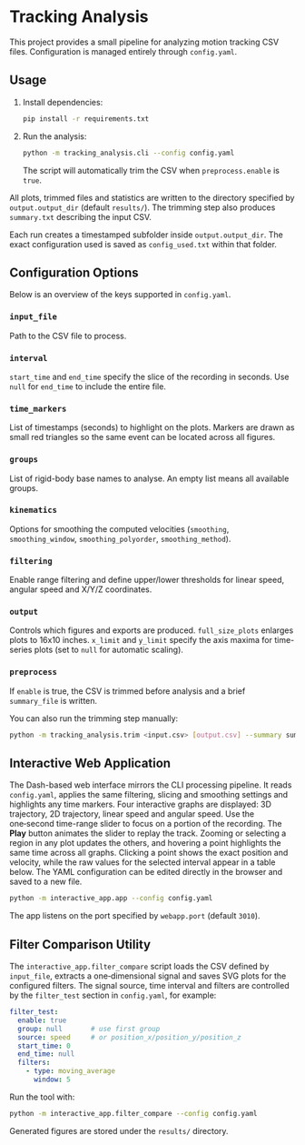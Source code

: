 # Tracking Analysis

This project provides a small pipeline for analyzing motion tracking CSV files. Configuration is managed entirely through `config.yaml`.

## Usage

1. Install dependencies:
   ```bash
   pip install -r requirements.txt
   ```
2. Run the analysis:
   ```bash
   python -m tracking_analysis.cli --config config.yaml
   ```
   The script will automatically trim the CSV when `preprocess.enable` is `true`.

All plots, trimmed files and statistics are written to the directory specified by `output.output_dir` (default `results/`). The trimming step also produces `summary.txt` describing the input CSV.

Each run creates a timestamped subfolder inside `output.output_dir`. The exact configuration used is saved as `config_used.txt` within that folder.

## Configuration Options

Below is an overview of the keys supported in `config.yaml`.

### `input_file`
Path to the CSV file to process.

### `interval`
`start_time` and `end_time` specify the slice of the recording in seconds. Use `null` for `end_time` to include the entire file.

### `time_markers`
List of timestamps (seconds) to highlight on the plots. Markers are drawn as small red triangles so the same event can be located across all figures.

### `groups`
List of rigid-body base names to analyse. An empty list means all available groups.

### `kinematics`
Options for smoothing the computed velocities (`smoothing`, `smoothing_window`, `smoothing_polyorder`, `smoothing_method`).

### `filtering`
Enable range filtering and define upper/lower thresholds for linear speed, angular speed and X/Y/Z coordinates.

### `output`
Controls which figures and exports are produced. `full_size_plots` enlarges plots to 16x10 inches. `x_limit` and `y_limit` specify the axis maxima for time-series plots (set to `null` for automatic scaling).

### `preprocess`
If `enable` is true, the CSV is trimmed before analysis and a brief `summary_file` is written.

You can also run the trimming step manually:

```bash
python -m tracking_analysis.trim <input.csv> [output.csv] --summary summary.txt
```

## Interactive Web Application

The Dash-based web interface mirrors the CLI processing pipeline. It reads
`config.yaml`, applies the same filtering, slicing and smoothing settings and
highlights any time markers. Four interactive graphs are displayed:
3D trajectory, 2D trajectory, linear speed and angular speed.
Use the one‑second time-range slider to focus on a portion of the recording. The **Play**
button animates the slider to replay the track. Zooming or selecting a region in any
plot updates the others, and hovering a point highlights the same time across all graphs.
Clicking a point shows the exact position and velocity, while the raw values for the selected
interval appear in a table below. The YAML configuration can be edited directly in the browser
and saved to a new file.


```bash
python -m interactive_app.app --config config.yaml
```

The app listens on the port specified by `webapp.port` (default `3010`).




## Filter Comparison Utility

The `interactive_app.filter_compare` script loads the CSV defined by
`input_file`, extracts a one‑dimensional signal and saves SVG plots for the
configured filters.
The signal source, time interval and filters are controlled by the
`filter_test` section in `config.yaml`, for example:

```yaml
filter_test:
  enable: true
  group: null       # use first group
  source: speed     # or position_x/position_y/position_z
  start_time: 0
  end_time: null
  filters:
    - type: moving_average
      window: 5
```

Run the tool with:

```bash
python -m interactive_app.filter_compare --config config.yaml
```

Generated figures are stored under the `results/` directory.
